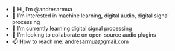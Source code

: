 - 👋 Hi, I’m @andresarmua
- 👀 I’m interested in machine learning, digital audio, digital signal processing
- 🌱 I’m currently learning digital signal processing
- 💞️ I’m looking to collaborate on open-source audio plugins
- 📫 How to reach me: andresarmua@gmail.com

<!---
andresarmua/andresarmua is a ✨ special ✨ repository because its `README.md` (this file) appears on your GitHub profile.
You can click the Preview link to take a look at your changes.
--->
